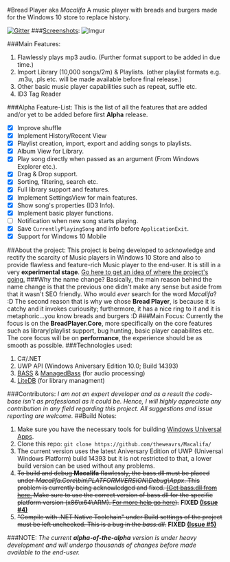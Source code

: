 #Bread Player aka _Macalifa_
A music player with breads and burgers made for the Windows 10 store to replace history.

[![Gitter](https://img.shields.io/gitter/room/nwjs/nw.js.svg?maxAge=2592000)](https://gitter.im/macalifa/Lobby)
###[Screenshots](https://github.com/theweavrs/Macalifa/wiki/Screenshots):
![Imgur](http://i.imgur.com/5lUUhBH.jpg)

###Main Features:
1. Flawlessly plays mp3 audio. (Further format support to be added in due time.)
2. Import Library (10,000 songs/2m) & Playlists. (other playlist formats e.g. .m3u, .pls etc. will be made available before final release.) 
3. Other basic music player capabilities such as repeat, suffle etc.
4. ID3 Tag Reader

###Alpha Feature-List:
This is the list of all the features that are added and/or yet to be added before first **Alpha** release.
- [x] Improve shuffle
- [x] Implement History/Recent View
- [x] Playlist creation, import, export and adding songs to playlists. 
- [x] Album View for Library.
- [x] Play song directly when passed as an argument (From Windows Explorer etc.).
- [x] Drag & Drop support.
- [x] Sorting, filtering, search etc.
- [x] Full library support and features. 
- [x] Implement SettingsView for main features.
- [x] Show song's properties (ID3 Info).
- [x] Implement basic player functions.
- [ ] Notification when new song starts playing.
- [x] Save `CurrentlyPlayingSong` and info before `ApplicationExit`.
- [x] Support for Windows 10 Mobile

##About the project:
This project is being developed to acknowledge and rectify the scarcity of Music players in Windows 10 Store and also to provide flawless and feature-rich Music player to the end-user. It is still in a very **experimental stage**. [Go here to get an idea of where the project's going.](https://github.com/theweavrs/Macalifa/wiki/Road-to-the-first-release)
###Why the name change?
Basically, the main reason behind the name change is that the previous one didn't make any sense but aside from that it wasn't SEO friendly. Who would _ever_ search for the word _Macalifa_? :D The second reason that is why we chose **Bread Player**, is because it is catchy and it invokes curiousity; furthermore, it has a nice ring to it and it is metaphoric...you know breads and burgers :D
###Main Focus:
Currently the focus is on the **BreadPlayer.Core**, more specifically on the core features such as library/playlist support, bug hunting, basic player capabilites etc. The core focus will be on **performance**, the experience should be as smooth as possible.
###Technologies used:
1. C#/.NET
2. UWP API (Windows Aniversary Edition 10.0; Build 14393)
2. [BASS](http://www.un4seen.com/bass.html) & [ManagedBass](https://github.com/ManagedBass/ManagedBass) (for audio processing)
3. [LiteDB](https://github.com/mbdavid/LiteDB) (for library managment)

###Contributors:
_I am not an expert developer and as a result the code-base isn't as professional as it could be. Hence, I will highly appreciate any contribution in any field regarding this project. All suggestions and issue reporting are welcome._
##Build Notes:
1. Make sure you have the necessary tools for building [Windows Universal Apps](https://dev.windows.com/en-us/develop/building-universal-Windows-apps).
2. Clone this repo:  `git clone https://github.com/theweavrs/Macalifa/`
3. The current version uses the latest Aniversary Edition of UWP (Universal Windows Platform) build 14393 but it is not restricted to that, a lower build version can be used without any problems.
4. ~~To build and debug **Macalifa** flawlessly, the bass.dll must be placed under _Macalifa.Core\bin\PLATFORMVERSION\Debug\Appx_. This problem is currently being acknowledged and fixed. [(Get bass.dll from here.](http://www.un4seen.com/stuff/bass24-winstore.zip) Make sure to use the correct version of bass.dll for the specific platform version (x86\x64\ARM). [For more help go here](http://www.un4seen.com/forum/?topic=16665)).~~ **FIXED [(Issue #4)](https://github.com/theweavrs/Macalifa/issues/4)**
5. ~~"Compile with .NET Native Toolchain" under Build settings of the project must be left unchecked. This is a bug in the _bass.dll_.~~ **FIXED [(Issue #5)](https://github.com/theweavrs/Macalifa/issues/5)**

###NOTE:
_The current **alpha-of-the-alpha** version is under heavy development and will undergo thousands of changes before made available to the end-user._
